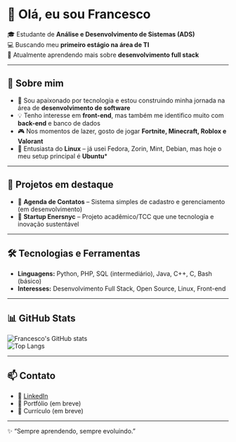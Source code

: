 # 👋 Olá, eu sou Francesco  

🎓 Estudante de **Análise e Desenvolvimento de Sistemas (ADS)**  
💻 Buscando meu **primeiro estágio na área de TI**  
🌱 Atualmente aprendendo mais sobre **desenvolvimento full stack**  

---

## 🚀 Sobre mim  
- 📍 Sou apaixonado por tecnologia e estou construindo minha jornada na área de **desenvolvimento de software**  
- 💡 Tenho interesse em **front-end**, mas também me identifico muito com **back-end** e banco de dados  
- 🎮 Nos momentos de lazer, gosto de jogar **Fortnite, Minecraft, Roblox e Valorant**  
- 🐧 Entusiasta do **Linux** – já usei Fedora, Zorin, Mint, Debian, mas hoje o meu setup principal é **Ubuntu***

---

## 📌 Projetos em destaque  
- 📒 **Agenda de Contatos** – Sistema simples de cadastro e gerenciamento (em desenvolvimento)  
- 🚀 **Startup Enersnyc** – Projeto acadêmico/TCC que une tecnologia e inovação sustentável  

---

## 🛠️ Tecnologias e Ferramentas  
- **Linguagens:** Python, PHP, SQL (intermediário), Java, C++, C, Bash (básico)  
- **Interesses:** Desenvolvimento Full Stack, Open Source, Linux, Front-end  

---

## 📊 GitHub Stats  

![Francesco's GitHub stats](https://github-readme-stats.vercel.app/api?username=FranBR76&show_icons=true&theme=tokyonight)  
![Top Langs](https://github-readme-stats.vercel.app/api/top-langs/?username=FranBR76&layout=compact&theme=tokyonight)  

---

## 📫 Contato  
- 💼 [LinkedIn](https://www.linkedin.com/in/francesco-matteo-drago-venancio-081ba6292?utm_source=share&utm_campaign=share_via&utm_content=profile&utm_medium=android_app)  
- 📂 Portfólio (em breve)  
- 📄 Currículo (em breve)  

---

✨ “Sempre aprendendo, sempre evoluindo.”  
